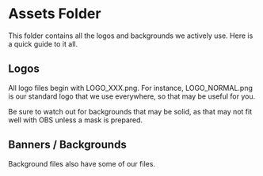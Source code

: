 # Assets Folder
This folder contains all the logos and backgrounds we actively use. Here is a quick guide to it all.

## Logos
All logo files begin with LOGO_XXX.png. For instance, LOGO_NORMAL.png is our standard logo that we use everywhere, so that may be useful for you.

Be sure to watch out for backgrounds that may be solid, as that may not fit well with OBS unless a mask is prepared.

## Banners / Backgrounds
Background files also have some of our files. 